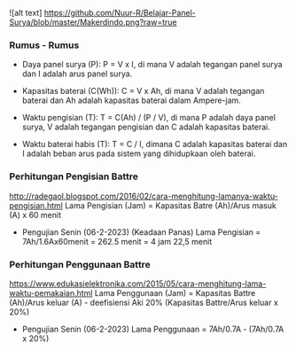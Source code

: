 ![alt text] https://github.com/Nuur-R/Belajar-Panel-Surya/blob/master/Makerdindo.png?raw=true



### Rumus - Rumus
<!-- rumus perlu di tinjau ulang -->

- Daya panel surya (P):
P = V x I, di mana V adalah tegangan panel surya dan I adalah arus panel surya.

- Kapasitas baterai (C(Wh)):
C = V x Ah, di mana V adalah tegangan baterai dan Ah adalah kapasitas baterai dalam Ampere-jam.

- Waktu pengisian (T):
T = C(Ah) / (P / V), di mana P adalah daya panel surya, V adalah tegangan pengisian dan C adalah kapasitas baterai.

- Waktu baterai habis (T):
T = C / I, dimana C adalah kapasitas baterai dan I adalah beban arus pada sistem yang dihidupkaan oleh baterai.


### Perhitungan Pengisian Battre
http://radegaol.blogspot.com/2016/02/cara-menghitung-lamanya-waktu-pengisian.html
Lama Pengisian (Jam) = Kapasitas Batre (Ah)/Arus masuk (A) x 60 menit
- Pengujian Senin (06-2-2023) (Keadaan Panas)
Lama Pengisian = 7Ah/1.6Ax60menit = 262.5 menit 
               = 4 jam 22,5 menit
### Perhitungan Penggunaan Battre
https://www.edukasielektronika.com/2015/05/cara-menghitung-lama-waktu-pemakaian.html
Lama Penggunaan (Jam) = Kapasitas Battre (Ah)/Arus keluar (A) - deefisiensi Aki 20% (Kapasitas Battre/Arus keluar x 20%)
- Pengujian Senin (06-2-2023)
Lama Penggunaan = 7Ah/0.7A - (7Ah/0.7A x 20%)